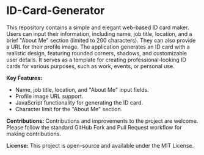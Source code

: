 # ID-Card-Generator

This repository contains a simple and elegant web-based ID card maker. Users can input their information, including name, job title, location, and a brief "About Me" section (limited to 200 characters). They can also provide a URL for their profile image. The application generates an ID card with a realistic design, featuring rounded corners, shadows, and customizable user details. It serves as a template for creating professional-looking ID cards for various purposes, such as work, events, or personal use.

**Key Features:**
- Name, job title, location, and "About Me" input fields.
- Profile image URL support.
- JavaScript functionality for generating the ID card.
- Character limit for the "About Me" section.

**Contributions:**
Contributions and improvements to the project are welcome. Please follow the standard GitHub Fork and Pull Request workflow for making contributions.

**License:**
This project is open-source and available under the MIT License.
